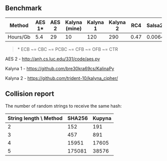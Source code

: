 ## Benchmark

Method   | AES 1* | AES 2 | Kalyna (mine) | Kalyna 1 | Kalyna 2 | RC4  | Salsa20
---      | ---    |  ---  | ---           | ---      | ---      | ---  | ---
Hours/Gb | 5.4    | 29    | 10            | 120      | 290      | 0.47 | 0.0064

> \* ECB ~= CBC ~= PCBC ~= CFB ~= OFB ~= CTR

AES 2 - http://anh.cs.luc.edu/331/code/aes.py

Kalyna 1 - https://github.com/bre30kra69cs/KalinaPy

Kalyna 2 - https://github.com/trident-10/kalyna_cipher/


## Collision report

The number of random strings to receive the same hash:

String length \ Method   | SHA256 | Kupyna
---                      | ---    |  ---  
2                        | 152    | 191    
3                        | 457    | 891    
4                        | 15951  | 17605  
5                        | 175081 | 38576
